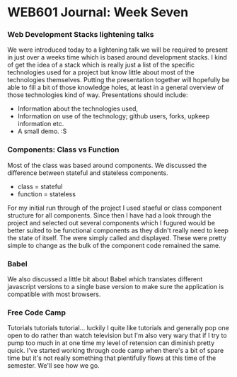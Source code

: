 # WEB601 Journal: Week Seven

### Web Development Stacks lightening talks
We were introduced today to a lightening talk we will be required to present in just over a weeks time which is based around development stacks. I kind of get the idea of a stack which is really just a list of the specific technologies used for a project but know little about most of the technologies themselves. Putting the presentation together will hopefully be able to fill a bit of those knowledge holes, at least in a general overview of those technologies kind of way.
Presentations should include:
* Information about the technologies used,
* Information on use of the technology; github users, forks, upkeep information etc.
* A small demo. :S 

### Components: Class vs Function
Most of the class was based around components. We discussed the difference between stateful and stateless components. 
* class = stateful
* function = stateless

For my initial run through of the project I used staeful or class component structure for all components. Since then I have had a look through the project and selected out several components which I fugured would be better suited to be functional components as they didn't really need to keep the state of itself. The were simply called and displayed.
These were pretty simple to change as the bulk of the component code remained the same.

### Babel
We also discussed a little bit about Babel which translates different javascript versions to a single base version to make sure the application is compatible with most browsers.

### Free Code Camp
Tutorials tutorials tutorial... luckily I quite like tutorials and generally pop one open to do rather than watch television but I'm also very wary that if I try to pump too much in at one time my level of retension can diminish pretty quick. I've started working through code camp when there's a bit of spare time but it's not really something that plentifully flows at this time of the semester. We'll see how we go.